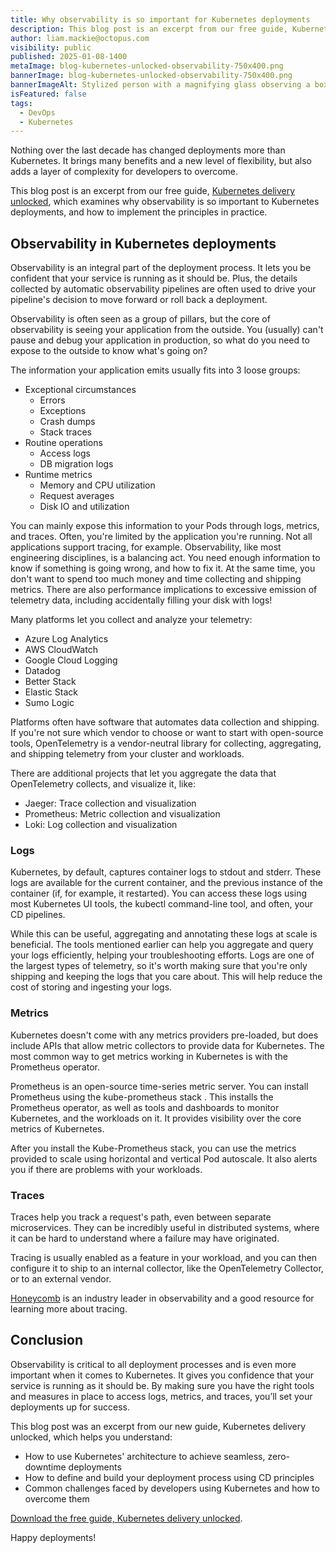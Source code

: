 ```yaml
---
title: Why observability is so important for Kubernetes deployments
description: This blog post is an excerpt from our free guide, Kubernetes delivery unlocked, which examines why observability is so important to Kubernetes deployments.
author: liam.mackie@octopus.com
visibility: public
published: 2025-01-08-1400
metaImage: blog-kubernetes-unlocked-observability-750x400.png
bannerImage: blog-kubernetes-unlocked-observability-750x400.png
bannerImageAlt: Stylized person with a magnifying glass observing a box that's being unlocked, containing Kubernetes logos.
isFeatured: false
tags: 
  - DevOps
  - Kubernetes
---
```


Nothing over the last decade has changed deployments more than Kubernetes. It brings many benefits and a new level of flexibility, but also adds a layer of complexity for developers to overcome.

This blog post is an excerpt from our free guide, [Kubernetes delivery unlocked](https://oc.to/k8s-delivery-unlocked-excerpts-blog), which examines why observability is so important to Kubernetes deployments, and how to implement the principles in practice. 

## Observability in Kubernetes deployments 

Observability is an integral part of the deployment process. It lets you be confident that your service is running as it should be. Plus, the details collected by automatic observability pipelines are often used to drive your pipeline's decision to move forward or roll back a deployment.

Observability is often seen as a group of pillars, but the core of observability is seeing your application from the outside. You (usually) can't pause and debug your application in production, so what do you need to expose to the outside to know what's going on?

The information your application emits usually fits into 3 loose groups:

- Exceptional circumstances
	- Errors
	- Exceptions
	- Crash dumps
	- Stack traces
 - Routine operations
	- Access logs
	- DB migration logs
- Runtime metrics
	- Memory and CPU utilization
	- Request averages
	- Disk IO and utilization

You can mainly expose this information to your Pods through logs, metrics, and traces. Often, you're limited by the application you're running. Not all applications support tracing, for example. Observability, like most engineering disciplines, is a balancing act. You need enough information to know if something is going wrong, and how to fix it. At the same time, you don't want to spend too much money and time collecting and shipping metrics. There are also performance implications to excessive emission of telemetry data, including accidentally filling your disk with logs!

Many platforms let you collect and analyze your telemetry:

- Azure Log Analytics
- AWS CloudWatch
- Google Cloud Logging
- Datadog
- Better Stack
- Elastic Stack
- Sumo Logic

Platforms often have software that automates data collection and shipping. If you're not sure which vendor to choose or want to start with open-source tools, OpenTelemetry is a vendor-neutral library for collecting, aggregating, and shipping telemetry from your cluster and workloads.

There are additional projects that let you aggregate the data that OpenTelemetry collects, and visualize it, like:

- Jaeger: Trace collection and visualization
- Prometheus: Metric collection and visualization
- Loki: Log collection and visualization


### Logs

Kubernetes, by default, captures container logs to stdout and stderr. These logs are available for the current container, and the previous instance of the container (if, for example, it restarted). You can access these logs using most Kubernetes UI tools, the kubectl command-line tool, and often, your CD pipelines. 

While this can be useful, aggregating and annotating these logs at scale is beneficial. The tools mentioned earlier can help you aggregate and query your logs efficiently, helping your troubleshooting efforts. Logs are one of the largest types of telemetry, so it's worth making sure that you're only shipping and keeping the logs that you care about. This will help reduce the cost of storing and ingesting your logs.

### Metrics

Kubernetes doesn't come with any metrics providers pre-loaded, but does include APIs that allow metric collectors to provide data for Kubernetes. The most common way to get metrics working in Kubernetes is with the Prometheus operator.  

Prometheus is an open-source time-series metric server. You can install Prometheus using the kube-prometheus stack . This installs the Prometheus operator, as well as tools and dashboards to monitor Kubernetes, and the workloads on it. It provides visibility over the core metrics of Kubernetes. 

After you install the Kube-Prometheus stack, you can use the metrics provided to scale using horizontal and vertical Pod autoscale. It also alerts you if there are problems with your workloads.

### Traces

Traces help you track a request's path, even between separate microservices.  They can be incredibly useful in distributed systems, where it can be hard to understand where a failure may have originated. 

Tracing is usually enabled as a feature in your workload, and you can then configure it to ship to an internal collector, like the OpenTelemetry Collector, or to an external vendor. 

[Honeycomb](https://www.honeycomb.io/) is an industry leader in observability and a good resource for learning more about tracing.

## Conclusion

Observability is critical to all deployment processes and is even more important when it comes to Kubernetes. It gives you confidence that your service is running as it should be. By making sure you have the right tools and measures in place to access logs, metrics, and traces, you’ll set your deployments up for success. 

This blog post was an excerpt from our new guide, Kubernetes delivery unlocked, which helps you understand:

- How to use Kubernetes' architecture to achieve seamless, zero-downtime deployments
- How to define and build your deployment process using CD principles
- Common challenges faced by developers using Kubernetes and how to overcome them

[Download the free guide, Kubernetes delivery unlocked](https://oc.to/k8s-delivery-unlocked-excerpts-blog).

Happy deployments! 